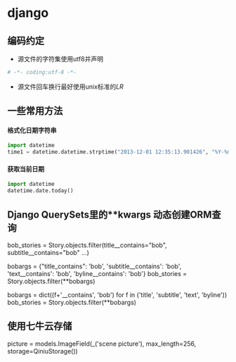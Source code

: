 # django

## 编码约定

* 源文件的字符集使用utf8并声明

```python
# -*- coding:utf-8 -*-
```

* 源文件回车换行最好使用unix标准的*LR*



## 一些常用方法

#### 格式化日期字符串

```python
import datetime
time1 = datetime.datetime.strptime("2013-12-01 12:35:13.901426", "%Y-%m-%d %H:%M:%S.%f")
```

#### 获取当前日期

```python
import datetime
datetime.date.today()
```


## Django QuerySets里的**kwargs 动态创建ORM查询

bob_stories = Story.objects.filter(title__contains="bob", subtitle__contains="bob" ...)

bobargs = {"title_contains": 'bob', 'subtitle__contains': 'bob', 'text__contains': 'bob', 'byline__contains': 'bob'}
bob_stories = Story.objects.filter(**bobargs)

bobargs = dict((f+'__contains', 'bob') for f in ('title', 'subtitle', 'text', 'byline'))
bob_stories = Story.objects.filter(**bobargs)

## 使用七牛云存储

picture = models.ImageField(_('scene picture'), max_length=256, storage=QiniuStorage())